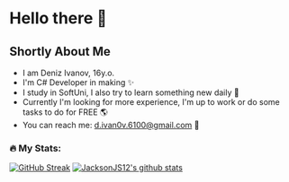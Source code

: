 # Hello there 👋
## Shortly About Me 
- I am Deniz Ivanov, 16y.o.
- I'm C# Developer in making ✨
- I study in SoftUni, I also try to learn something new daily 🙏
- Currently I'm looking for more experience, 
  I'm up to work or do some tasks to do for FREE 🌎
- You can reach me: d.ivan0v.6100@gmail.com 📝

### :fire: My Stats:
[![GitHub Streak](http://github-readme-streak-stats.herokuapp.com?user=JacksonJS12&theme=elegant)](https://git.io/streak-stats)
[![JacksonJS12's github stats](https://github-readme-stats.vercel.app/api?username=JacksonJS12&theme=buefy-dark&date_format=M%20j%5B%2C%20Y%5D)](https://github.com/JacksonJS12/github-readme-stats)
